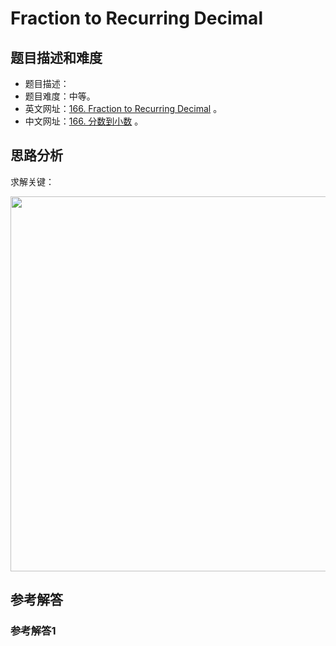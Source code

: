 # Fraction to Recurring Decimal

## 题目描述和难度
+ 题目描述：
+ 题目难度：中等。
+ 英文网址：[166. Fraction to Recurring Decimal](https://leetcode.com/problems/fraction-to-recurring-decimal/description/)  。
+ 中文网址：[166. 分数到小数](https://leetcode-cn.com/problems/fraction-to-recurring-decimal/description/)  。
## 思路分析
求解关键：

<img src="https://liweiwei1419.github.io/images/leetcode-solution/" width="600">

## 参考解答
### 参考解答1

```java

```